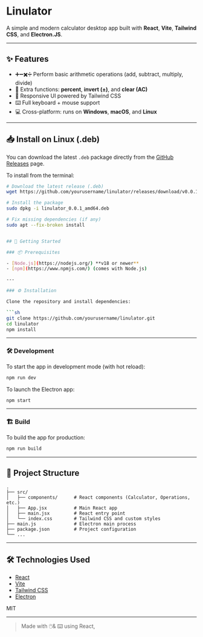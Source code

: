 # Linulator

A simple and modern calculator desktop app built with **React**, **Vite**, **Tailwind CSS**, and **Electron.JS**.

---

## ✨ Features

- ➕➖✖️➗ Perform basic arithmetic operations (add, subtract, multiply, divide)  
- 🧮 Extra functions: **percent**, **invert (±)**, and **clear (AC)**  
- 🎨 Responsive UI powered by Tailwind CSS  
- ⌨️ Full keyboard + mouse support  
- 💻 Cross-platform: runs on **Windows**, **macOS**, and **Linux**  

---
## 📥 Install on Linux (.deb)

You can download the latest `.deb` package directly from the [GitHub Releases](https://github.com/tanishenigma/linulator/releases) page.  

To install from the terminal:

```sh
# Download the latest release (.deb)
wget https://github.com/yourusername/linulator/releases/download/v0.0.1/linulator_0.0.1_amd64.deb

# Install the package
sudo dpkg -i linulator_0.0.1_amd64.deb

# Fix missing dependencies (if any)
sudo apt --fix-broken install


## 🚀 Getting Started

### 📦 Prerequisites

- [Node.js](https://nodejs.org/) **v18 or newer**  
- [npm](https://www.npmjs.com/) (comes with Node.js)  

---

### ⚙️ Installation

Clone the repository and install dependencies:

```sh
git clone https://github.com/yourusername/linulator.git
cd linulator
npm install
```

---

### 🛠 Development

To start the app in development mode (with hot reload):

```sh
npm run dev
```

To launch the Electron app:

```sh
npm start
```

---

### 🏗 Build

To build the app for production:

```sh
npm run build
```

---

## 📁 Project Structure

```
.
├── src/
│   ├── components/      # React components (Calculator, Operations, etc.)
│   ├── App.jsx          # Main React app
│   ├── main.jsx         # React entry point
│   └── index.css        # Tailwind CSS and custom styles
├── main.js              # Electron main process
├── package.json         # Project configuration
└── ...
```

---

## 🛠 Technologies Used

- [React](https://react.dev/)
- [Vite](https://vitejs.dev/)
- [Tailwind CSS](https://tailwindcss.com/)
- [Electron](https://www.electronjs.org/)

MIT

---

> Made with 🖱️& ⌨️ using React,
